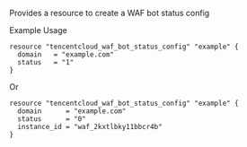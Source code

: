 Provides a resource to create a WAF bot status config

Example Usage

```hcl
resource "tencentcloud_waf_bot_status_config" "example" {
  domain   = "example.com"
  status   = "1"
}
```

Or

```hcl
resource "tencentcloud_waf_bot_status_config" "example" {
  domain      = "example.com"
  status      = "0"
  instance_id = "waf_2kxtlbky11bbcr4b"
}
```
